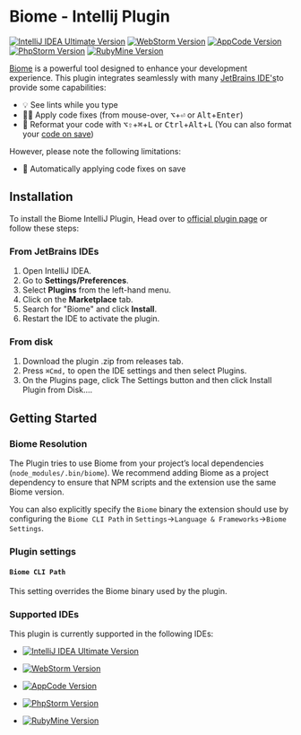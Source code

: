 # Biome - Intellij Plugin

[![IntelliJ IDEA Ultimate Version](https://img.shields.io/badge/IntelliJ%20IDEA%20Ultimate-2023.2.2-374151.svg?labelcolor=000&logo=intellij-idea&labelColor=black)](https://www.jetbrains.com/idea/)
[![WebStorm Version](https://img.shields.io/badge/WebStorm-2023.2.2-1F3263.svg?labelcolor=000&logo=webstorm&labelColor=black)](https://www.jetbrains.com/webstorm/)
[![AppCode Version](https://img.shields.io/badge/AppCode-2023.2.2-2380B0.svg?labelcolor=000&logo=appcode&labelColor=black)](https://www.jetbrains.com/objc/)
[![PhpStorm Version](https://img.shields.io/badge/PhpStorm-2023.2.2-953D8C.svg?labelcolor=000&logo=phpstorm&labelColor=black)](https://www.jetbrains.com/phpstorm/)
[![RubyMine Version](https://img.shields.io/badge/RubyMine-2023.2.2-A11523.svg?labelcolor=000&logo=ruby&labelColor=black)](https://www.jetbrains.com/ruby/)

[Biome](https://biomejs.dev/) is a powerful tool designed to enhance your development experience. 
This plugin integrates seamlessly with many [JetBrains IDE's](#supportedIDEs)to provide some capabilities:

- 💡  See lints while you type
- 👨‍💻 Apply code fixes (from mouse-over, <kbd title="Option">⌥</kbd>+<kbd  title="Enter">⏎</kbd> or <kbd title="Alt">Alt</kbd>+<kbd title="Enter">Enter</kbd>)
- 🚧 Reformat your code with <kbd>⌥⇧</kbd>+<kbd title="Cmd">⌘</kbd>+<kbd  title="L">L</kbd> or <kbd title="Ctrl">Ctrl</kbd>+<kbd title="Alt">Alt</kbd>+<kbd  title="L">L</kbd> (You can also format your [code on save](https://www.jetbrains.com/help/webstorm/reformat-and-rearrange-code.html#reformat-on-save))

However, please note the following limitations:

- 💾 Automatically applying code fixes on save

## Installation

To install the Biome IntelliJ Plugin, Head over to [official plugin page](https://plugins.jetbrains.com/plugin/22761-biome) or follow these steps:

### From JetBrains IDEs

1. Open IntelliJ IDEA.
2. Go to **Settings/Preferences**.
3. Select **Plugins** from the left-hand menu.
4. Click on the **Marketplace** tab.
5. Search for "Biome" and click **Install**.
6. Restart the IDE to activate the plugin.

### From disk

1. Download the plugin .zip from releases tab.
2. Press `⌘Сmd,` to open the IDE settings and then select Plugins.
3. On the Plugins page, click The Settings button and then click Install Plugin from Disk….

## Getting Started
### Biome Resolution

The Plugin tries to use Biome from your project’s local dependencies (`node_modules/.bin/biome`). We recommend adding Biome as a project dependency to ensure that NPM scripts and the extension use the same Biome version.

You can also explicitly specify the `Biome` binary the extension should use by configuring the `Biome CLI Path` in `Settings`->`Language & Frameworks`->`Biome Settings`.

### Plugin settings

#### `Biome CLI Path`

This setting overrides the Biome binary used by the plugin.

### <a name="supportedIDEs">Supported IDEs</a>

This plugin is currently supported in the following IDEs:

- [![IntelliJ IDEA Ultimate Version](https://img.shields.io/badge/IntelliJ%20IDEA%20Ultimate-2023.2.2-374151.svg?labelcolor=000&logo=intellij-idea&labelColor=black)](https://www.jetbrains.com/idea/)
  
- [![WebStorm Version](https://img.shields.io/badge/WebStorm-2023.2.2-1F3263.svg?labelcolor=000&logo=webstorm&labelColor=black)](https://www.jetbrains.com/webstorm/)

- [![AppCode Version](https://img.shields.io/badge/AppCode-2023.2.2-2380B0.svg?labelcolor=000&logo=appcode&labelColor=black)](https://www.jetbrains.com/objc/)

- [![PhpStorm Version](https://img.shields.io/badge/PhpStorm-2023.2.2-953D8C.svg?labelcolor=000&logo=phpstorm&labelColor=black)](https://www.jetbrains.com/phpstorm/)

- [![RubyMine Version](https://img.shields.io/badge/RubyMine-2023.2.2-A11523.svg?labelcolor=000&logo=ruby&labelColor=black)](https://www.jetbrains.com/ruby/)

